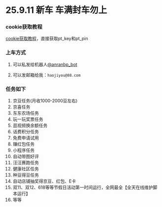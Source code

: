 # 25.9.11 新车  车满封车勿上

### cookie获取教程
[cookie获取教程](http://www.360doc.com/content/24/1205/09/72809014_1141200771.shtml)，直接获取pt_key和pt_pin  

### 上车方式
1. 可以私发给机器人[@anranbp_bot](https://t.me/anranbp_bot)

2. 可以发邮箱给我：`haojiyou@88.com`


### 任务如下
1. 京豆任务(月收1000-2000豆左右)
2. 京喜任务
3. 东东农场任务
4. 玩一玩奖票任务
5. 逛视频换余额任务
6. 话费积分任务
7. 免费申请试用
8. 赚红包任务
9. 小程序任务
10. 自动带图好评
11. 汪汪赛跑任务
12. 健康社区任务
13. 种豆得豆任务
14. 自动店铺抽奖得京豆、红包、E卡
15. 双11、双12、618等等节假日活动第一时间运行，全网最全【全天在线维护脚本运行】
16. 等等
